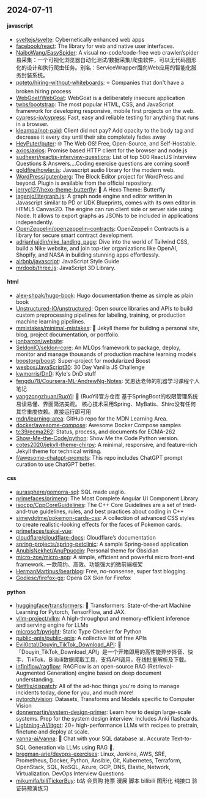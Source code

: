## 2024-07-11

#### javascript
* [sveltejs/svelte](https://github.com/sveltejs/svelte): Cybernetically enhanced web apps
* [facebook/react](https://github.com/facebook/react): The library for web and native user interfaces.
* [NaiboWang/EasySpider](https://github.com/NaiboWang/EasySpider): A visual no-code/code-free web crawler/spider易采集：一个可视化浏览器自动化测试/数据采集/爬虫软件，可以无代码图形化的设计和执行爬虫任务。别名：ServiceWrapper面向Web应用的智能化服务封装系统。
* [poteto/hiring-without-whiteboards](https://github.com/poteto/hiring-without-whiteboards): ⭐️ Companies that don't have a broken hiring process
* [WebGoat/WebGoat](https://github.com/WebGoat/WebGoat): WebGoat is a deliberately insecure application
* [twbs/bootstrap](https://github.com/twbs/bootstrap): The most popular HTML, CSS, and JavaScript framework for developing responsive, mobile first projects on the web.
* [cypress-io/cypress](https://github.com/cypress-io/cypress): Fast, easy and reliable testing for anything that runs in a browser.
* [kleampa/not-paid](https://github.com/kleampa/not-paid): Client did not pay? Add opacity to the body tag and decrease it every day until their site completely fades away
* [HeyPuter/puter](https://github.com/HeyPuter/puter): 🌐 The Web OS! Free, Open-Source, and Self-Hostable.
* [axios/axios](https://github.com/axios/axios): Promise based HTTP client for the browser and node.js
* [sudheerj/reactjs-interview-questions](https://github.com/sudheerj/reactjs-interview-questions): List of top 500 ReactJS Interview Questions & Answers....Coding exercise questions are coming soon!!
* [goldfire/howler.js](https://github.com/goldfire/howler.js): Javascript audio library for the modern web.
* [WordPress/gutenberg](https://github.com/WordPress/gutenberg): The Block Editor project for WordPress and beyond. Plugin is available from the official repository.
* [jerryc127/hexo-theme-butterfly](https://github.com/jerryc127/hexo-theme-butterfly): 🦋 A Hexo Theme: Butterfly
* [jagenjo/litegraph.js](https://github.com/jagenjo/litegraph.js): A graph node engine and editor written in Javascript similar to PD or UDK Blueprints, comes with its own editor in HTML5 Canvas2D. The engine can run client side or server side using Node. It allows to export graphs as JSONs to be included in applications independently.
* [OpenZeppelin/openzeppelin-contracts](https://github.com/OpenZeppelin/openzeppelin-contracts): OpenZeppelin Contracts is a library for secure smart contract development.
* [adrianhajdin/nike_landing_page](https://github.com/adrianhajdin/nike_landing_page): Dive into the world of Tailwind CSS, build a Nike website, and join top-tier organizations like OpenAI, Shopify, and NASA in building stunning apps effortlessly.
* [airbnb/javascript](https://github.com/airbnb/javascript): JavaScript Style Guide
* [mrdoob/three.js](https://github.com/mrdoob/three.js): JavaScript 3D Library.

#### html
* [alex-shpak/hugo-book](https://github.com/alex-shpak/hugo-book): Hugo documentation theme as simple as plain book
* [Unstructured-IO/unstructured](https://github.com/Unstructured-IO/unstructured): Open source libraries and APIs to build custom preprocessing pipelines for labeling, training, or production machine learning pipelines.
* [mmistakes/minimal-mistakes](https://github.com/mmistakes/minimal-mistakes): 📐 Jekyll theme for building a personal site, blog, project documentation, or portfolio.
* [jonbarron/website](https://github.com/jonbarron/website): 
* [SeldonIO/seldon-core](https://github.com/SeldonIO/seldon-core): An MLOps framework to package, deploy, monitor and manage thousands of production machine learning models
* [boostorg/boost](https://github.com/boostorg/boost): Super-project for modularized Boost
* [wesbos/JavaScript30](https://github.com/wesbos/JavaScript30): 30 Day Vanilla JS Challenge
* [kwmorris/DnD](https://github.com/kwmorris/DnD): Kyle's DnD stuff
* [fengdu78/Coursera-ML-AndrewNg-Notes](https://github.com/fengdu78/Coursera-ML-AndrewNg-Notes): 吴恩达老师的机器学习课程个人笔记
* [yangzongzhuan/RuoYi](https://github.com/yangzongzhuan/RuoYi): 🎉 (RuoYi)官方仓库 基于SpringBoot的权限管理系统 易读易懂、界面简洁美观。 核心技术采用Spring、MyBatis、Shiro没有任何其它重度依赖。直接运行即可用
* [mdn/learning-area](https://github.com/mdn/learning-area): GitHub repo for the MDN Learning Area.
* [docker/awesome-compose](https://github.com/docker/awesome-compose): Awesome Docker Compose samples
* [tc39/ecma262](https://github.com/tc39/ecma262): Status, process, and documents for ECMA-262
* [Show-Me-the-Code/python](https://github.com/Show-Me-the-Code/python): Show Me the Code Python version.
* [cotes2020/jekyll-theme-chirpy](https://github.com/cotes2020/jekyll-theme-chirpy): A minimal, responsive, and feature-rich Jekyll theme for technical writing.
* [f/awesome-chatgpt-prompts](https://github.com/f/awesome-chatgpt-prompts): This repo includes ChatGPT prompt curation to use ChatGPT better.

#### css
* [aurasphere/gomorra-sql](https://github.com/aurasphere/gomorra-sql): SQL made uagliò.
* [primefaces/primeng](https://github.com/primefaces/primeng): The Most Complete Angular UI Component Library
* [isocpp/CppCoreGuidelines](https://github.com/isocpp/CppCoreGuidelines): The C++ Core Guidelines are a set of tried-and-true guidelines, rules, and best practices about coding in C++
* [simeydotme/pokemon-cards-css](https://github.com/simeydotme/pokemon-cards-css): A collection of advanced CSS styles to create realistic-looking effects for the faces of Pokemon cards.
* [primefaces/sakai-vue](https://github.com/primefaces/sakai-vue): 
* [cloudflare/cloudflare-docs](https://github.com/cloudflare/cloudflare-docs): Cloudflare’s documentation
* [spring-projects/spring-petclinic](https://github.com/spring-projects/spring-petclinic): A sample Spring-based application
* [AnubisNekhet/AnuPpuccin](https://github.com/AnubisNekhet/AnuPpuccin): Personal theme for Obsidian
* [micro-zoe/micro-app](https://github.com/micro-zoe/micro-app): A simple, efficient and powerful micro front-end framework. 一款简约、高效、功能强大的微前端框架
* [HermanMartinus/bearblog](https://github.com/HermanMartinus/bearblog): Free, no-nonsense, super fast blogging.
* [Godiesc/firefox-gx](https://github.com/Godiesc/firefox-gx): Opera GX Skin for Firefox

#### python
* [huggingface/transformers](https://github.com/huggingface/transformers): 🤗 Transformers: State-of-the-art Machine Learning for Pytorch, TensorFlow, and JAX.
* [vllm-project/vllm](https://github.com/vllm-project/vllm): A high-throughput and memory-efficient inference and serving engine for LLMs
* [microsoft/pyright](https://github.com/microsoft/pyright): Static Type Checker for Python
* [public-apis/public-apis](https://github.com/public-apis/public-apis): A collective list of free APIs
* [Evil0ctal/Douyin_TikTok_Download_API](https://github.com/Evil0ctal/Douyin_TikTok_Download_API): 🚀「Douyin_TikTok_Download_API」是一个开箱即用的高性能异步抖音、快手、TikTok、Bilibili数据爬取工具，支持API调用，在线批量解析及下载。
* [infiniflow/ragflow](https://github.com/infiniflow/ragflow): RAGFlow is an open-source RAG (Retrieval-Augmented Generation) engine based on deep document understanding.
* [Netflix/dispatch](https://github.com/Netflix/dispatch): All of the ad-hoc things you're doing to manage incidents today, done for you, and much more!
* [pytorch/vision](https://github.com/pytorch/vision): Datasets, Transforms and Models specific to Computer Vision
* [donnemartin/system-design-primer](https://github.com/donnemartin/system-design-primer): Learn how to design large-scale systems. Prep for the system design interview. Includes Anki flashcards.
* [Lightning-AI/litgpt](https://github.com/Lightning-AI/litgpt): 20+ high-performance LLMs with recipes to pretrain, finetune and deploy at scale.
* [vanna-ai/vanna](https://github.com/vanna-ai/vanna): 🤖 Chat with your SQL database 📊. Accurate Text-to-SQL Generation via LLMs using RAG 🔄.
* [bregman-arie/devops-exercises](https://github.com/bregman-arie/devops-exercises): Linux, Jenkins, AWS, SRE, Prometheus, Docker, Python, Ansible, Git, Kubernetes, Terraform, OpenStack, SQL, NoSQL, Azure, GCP, DNS, Elastic, Network, Virtualization. DevOps Interview Questions
* [mikumifa/biliTickerBuy](https://github.com/mikumifa/biliTickerBuy): b站 会员购 抢票 漫展 脚本 bilibili 图形化 纯接口 验证码预演练习
